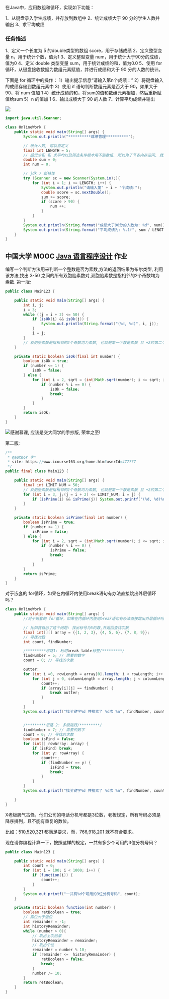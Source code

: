 在Java中，应用数组和循环，实现如下功能：

1、从键盘录入学生成绩，并存放到数组中
2、统计成绩大于 90 分的学生人数并输出
3、求平均成绩

### 任务描述

1、定义一个长度为 5 的double类型的数组 score，用于存储成绩
2、定义整型变量 n，用于统计个数，值为1
3、定义整型变量 num，用于统计大于90分的成绩，值为0
4、定义 double 类型变量 sum，用于统计成绩的和，值为0.0
5、使用 for 循环，从键盘接收数据为数组元素赋值，并进行成绩和大于 90 分的人数的统计。

下面是 for 循环中的操作：
1）输出提示信息“请输入第n个成绩：”
2）将键盘输入的成绩存储到数组元素中
3）使用 if 语句判断数组元素是否大于 90，如果大于 90，将 num 值加 1
4）统计成绩的和，将sum的值和数组元素相加，然后重新赋值给sum
5）n 的值加 1
6、输出成绩大于 90 的人数
7、计算平均成绩并输出

![](https://upload-images.jianshu.io/upload_images/1662509-7dea1f33b157bd88.png?imageMogr2/auto-orient/strip%7CimageView2/2/w/1240)

```java
import java.util.Scanner;

class OnlineWork {
    public static void main(String[] args) {
        System.out.println("**********成绩管理**********");

        // 统计人数, 可以自定义
        final int LENGTH = 5;
        // 感觉求和 和 求平均以及筛选条件根本用不到数组, 所以为了节省内存空间, 就没有用数组了
        double sum = 0;
        int num = 0;

        // jdk 7 新特性
        try (Scanner sc = new Scanner(System.in);){
            for (int i = 1; i <= LENGTH; i++) {
                System.out.println("请输入第" + i + "个成绩:");
                double score = sc.nextDouble();
                sum += score;
                if (score > 90) {
                    num ++;
                }
            }
        }
        System.out.println(String.format("成绩大于90分的人数为: %d", num));
        System.out.println(String.format("平均成绩为: %.1f", sum / LENGTH));
    }
}
```

## 中国大学 MOOC  [Java 语言程序设计](http://www.icourse163.org/course/ECJTU-1206089803) 作业

编写一个判断方法用来判断一个整数是否为素数,方法的返回结果为布尔类型,
利用该方法,找出 3-50 之间的所有双胞胎素数对,双胞胎素数是指相邻的2个奇数均为素数.
第一版:

```java
public class Main123 {

    public static void main(String[] args) {
        int i, j;
        i = 3;
        while ((j = i + 2) <= 50) {
            if (isOk(i) && isOk(j)) {
                System.out.println(String.format("(%d, %d)", i, j));
            }
            i = j;
        }
        // 双胞胎素数是指相邻的2个奇数均为素数, 也就是第一个数是素数 且 +2的第二个数也是素数
    }

    private static boolean isOk(final int number) {
        boolean isOk = true;
        if (number <= 1) {
            isOk = false;
        } else {
            for (int i = 2, sqrt = (int)Math.sqrt(number); i <= sqrt; i++) {
                if (number % i == 0) {
                    isOk = false;
                    break;
                }
            }
        }
        return isOk;
    }
}
```

![感谢慕课, 应该是交大同学的手抄版, 荣幸之至!](https://upload-images.jianshu.io/upload_images/1662509-dd53b62bd6362f66.png?imageMogr2/auto-orient/strip%7CimageView2/2/w/1240)

第二版:

```java
/**
 * @author 李*
 * site: https://www.icourse163.org/home.htm?userId=477777
 */
public final class Main123 {

    public static void main(String[] args) {
        final int LIMIT_NUM = 50;
        // 双胞胎素数是指相邻的2个奇数均为素数, 也就是第一个数是素数 且 +2的第二个数也是素数
        for (int i = 3, j;(j = i + 2) <= LIMIT_NUM; i = j) {
            if (isPrime(i) && isPrime(j)) System.out.printf("(%d, %d)%n", i, j);
        }
    }

    private static boolean isPrime(final int number) {
        boolean isPrime = true;
        if (number <= 1) {
            isPrime = false;
        } else {
            for (int i = 2, sqrt = (int)Math.sqrt(number); i <= sqrt; i++) {
                if (number % i == 0) {
                    isPrime = false;
                    break;
                }
            }
        }
        return isPrime;
    }
}
```

对于嵌套的 for循环，如果在内循环内使用break语句有办法直接跳出外层循环吗？

```java
class OnlineWork {
    public static void main(String[] args) {
        //对于嵌套的 for循环，如果在内循环内使用break语句有办法直接跳出外层循环吗？

        // 比如我自创了这个问题: 找出标号为5的数,并返回查找次数
        final int[][] array = {{1, 2, 3}, {4, 5, 6}, {7, 8, 9}};
        // 寻找次数
        int count, findNumber;

        /*********思路1: 利用break lable标签/*********/
        findNumber = 5; // 需要的数字
        count = 0; // 寻找的次数

        outter:
        for (int i =0, rowLength = array[0].length; i < rowLength; i++ ) {
            for (int j = 0, columnLength = array.length; j < columnLength; j++) {
                count++;
                if (array[i][j] == findNumber) {
                    break outter;
                }
            }
        }
        System.out.printf("找关键字%d 共搜索了 %d次 %n", findNumber, count);


        /*********思路 2: 多级跳跃/*********/
        findNumber = 7; // 需要的数字
        count = 0; // 寻找的次数
        boolean isFind = false;
        for (int[] rowArray: array) {
            if (isFind) break;
            for (int y: rowArray) {
                count++;
                if (findNumber == y) {
                    isFind = true;
                    break;
                }
            }
        }
        System.out.printf("找关键字%d 共搜索了 %d次 %n", findNumber, count);

    }
}
```

X老板脾气古怪，他们公司的电话分机号都是3位数，老板规定，所有号码必须是降序排列，且不能有重复的数位。

比如：510,520,321 都满足要求，而，766,918,201 就不符合要求。

现在请你编程计算一下，按照这样的规定，一共有多少个可用的3位分机号码？

```java
public class Main123 {

    public static void main(String[] args) {
        int count = 0;
        for (int i = 100; i < 1000; i++) {
            if (function(i)) {
                count++;
            }
        }
        System.out.printf("一共有%d个可用的3位分机号码", count);
    }

    private static boolean function(int number) {
        boolean retBoolean = true;
        // 高位大于低位
        int remainder = -1;
        int historyRemainder;
        while (number > 0){
            // 取出上次结果
            historyRemainder = remainder;
            // 取出个位
            remainder = number % 10;
            if (remainder <=  historyRemainder) {
                retBoolean = false;
                break;
            }
            number /= 10;
        }
        return retBoolean;
    }
}
```
